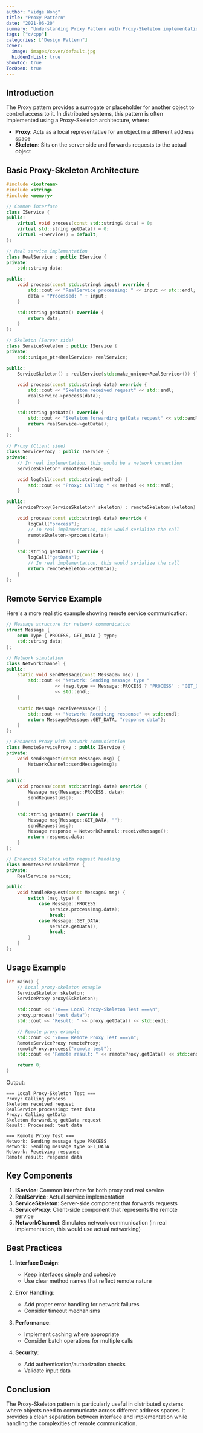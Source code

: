 ```yaml
---
author: "Vidge Wong"
title: "Proxy Pattern"
date: "2021-06-20"
summary: "Understanding Proxy Pattern with Proxy-Skeleton implementation in C++"
tags: ["c/cpp"]
categories: ["Design Pattern"]
cover:
  image: images/cover/default.jpg
  hiddenInList: true
ShowToc: true
TocOpen: true
---
```


## Introduction

The Proxy pattern provides a surrogate or placeholder for another object to control access to it. In distributed systems, this pattern is often implemented using a Proxy-Skeleton architecture, where:

- **Proxy**: Acts as a local representative for an object in a different address space
- **Skeleton**: Sits on the server side and forwards requests to the actual object

## Basic Proxy-Skeleton Architecture

```cpp
#include <iostream>
#include <string>
#include <memory>

// Common interface
class IService {
public:
    virtual void process(const std::string& data) = 0;
    virtual std::string getData() = 0;
    virtual ~IService() = default;
};

// Real service implementation
class RealService : public IService {
private:
    std::string data;

public:
    void process(const std::string& input) override {
        std::cout << "RealService processing: " << input << std::endl;
        data = "Processed: " + input;
    }

    std::string getData() override {
        return data;
    }
};

// Skeleton (Server side)
class ServiceSkeleton : public IService {
private:
    std::unique_ptr<RealService> realService;

public:
    ServiceSkeleton() : realService(std::make_unique<RealService>()) {}

    void process(const std::string& data) override {
        std::cout << "Skeleton received request" << std::endl;
        realService->process(data);
    }

    std::string getData() override {
        std::cout << "Skeleton forwarding getData request" << std::endl;
        return realService->getData();
    }
};

// Proxy (Client side)
class ServiceProxy : public IService {
private:
    // In real implementation, this would be a network connection
    ServiceSkeleton* remoteSkeleton;

    void logCall(const std::string& method) {
        std::cout << "Proxy: Calling " << method << std::endl;
    }

public:
    ServiceProxy(ServiceSkeleton* skeleton) : remoteSkeleton(skeleton) {}

    void process(const std::string& data) override {
        logCall("process");
        // In real implementation, this would serialize the call
        remoteSkeleton->process(data);
    }

    std::string getData() override {
        logCall("getData");
        // In real implementation, this would serialize the call
        return remoteSkeleton->getData();
    }
};
```

## Remote Service Example

Here's a more realistic example showing remote service communication:

```cpp
// Message structure for network communication
struct Message {
    enum Type { PROCESS, GET_DATA } type;
    std::string data;
};

// Network simulation
class NetworkChannel {
public:
    static void sendMessage(const Message& msg) {
        std::cout << "Network: Sending message type " 
                  << (msg.type == Message::PROCESS ? "PROCESS" : "GET_DATA")
                  << std::endl;
    }

    static Message receiveMessage() {
        std::cout << "Network: Receiving response" << std::endl;
        return Message{Message::GET_DATA, "response data"};
    }
};

// Enhanced Proxy with network communication
class RemoteServiceProxy : public IService {
private:
    void sendRequest(const Message& msg) {
        NetworkChannel::sendMessage(msg);
    }

public:
    void process(const std::string& data) override {
        Message msg{Message::PROCESS, data};
        sendRequest(msg);
    }

    std::string getData() override {
        Message msg{Message::GET_DATA, ""};
        sendRequest(msg);
        Message response = NetworkChannel::receiveMessage();
        return response.data;
    }
};

// Enhanced Skeleton with request handling
class RemoteServiceSkeleton {
private:
    RealService service;

public:
    void handleRequest(const Message& msg) {
        switch (msg.type) {
            case Message::PROCESS:
                service.process(msg.data);
                break;
            case Message::GET_DATA:
                service.getData();
                break;
        }
    }
};
```

## Usage Example

```cpp
int main() {
    // Local proxy-skeleton example
    ServiceSkeleton skeleton;
    ServiceProxy proxy(&skeleton);

    std::cout << "\n=== Local Proxy-Skeleton Test ===\n";
    proxy.process("test data");
    std::cout << "Result: " << proxy.getData() << std::endl;

    // Remote proxy example
    std::cout << "\n=== Remote Proxy Test ===\n";
    RemoteServiceProxy remoteProxy;
    remoteProxy.process("remote test");
    std::cout << "Remote result: " << remoteProxy.getData() << std::endl;

    return 0;
}
```

Output:
```
=== Local Proxy-Skeleton Test ===
Proxy: Calling process
Skeleton received request
RealService processing: test data
Proxy: Calling getData
Skeleton forwarding getData request
Result: Processed: test data

=== Remote Proxy Test ===
Network: Sending message type PROCESS
Network: Sending message type GET_DATA
Network: Receiving response
Remote result: response data
```

## Key Components

1. **IService**: Common interface for both proxy and real service
2. **RealService**: Actual service implementation
3. **ServiceSkeleton**: Server-side component that forwards requests
4. **ServiceProxy**: Client-side component that represents the remote service
5. **NetworkChannel**: Simulates network communication (in real implementation, this would use actual networking)

## Best Practices

1. **Interface Design**:
   - Keep interfaces simple and cohesive
   - Use clear method names that reflect remote nature

2. **Error Handling**:
   - Add proper error handling for network failures
   - Consider timeout mechanisms

3. **Performance**:
   - Implement caching where appropriate
   - Consider batch operations for multiple calls

4. **Security**:
   - Add authentication/authorization checks
   - Validate input data

## Conclusion

The Proxy-Skeleton pattern is particularly useful in distributed systems where objects need to communicate across different address spaces. It provides a clean separation between interface and implementation while handling the complexities of remote communication. 